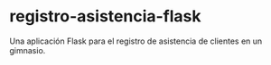 # registro-asistencia-flask
Una aplicación Flask para el registro de asistencia de clientes en un gimnasio.
